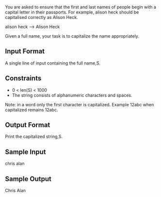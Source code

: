 You are asked to ensure that the first and last names of people begin with a capital letter in their passports. For example, alison heck should be capitalised correctly as Alison Heck.

alison heck --> Alison Heck

Given a full name, your task is to capitalize the name appropriately.

<h2> Input Format </h2>

A single line of input containing the full name,S.

<h2> Constraints </h2>
<ul>
    <li> 0 < len(S) < 1000 </li>
    <li> The string consists of alphanumeric characters and spaces.</li>
</ul>

Note: in a word only the first character is capitalized. Example 12abc when capitalized remains 12abc.

<h2> Output Format </h2>

Print the capitalized string,S.

<h2> Sample Input </h2>

chris alan

<h2> Sample Output </h2>

Chris Alan
